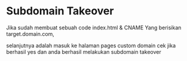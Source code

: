 # Subdomain Takeover

Jika sudah membuat sebuah code index.html & CNAME Yang berisikan target.domain.com,

selanjutnya adalah masuk ke halaman pages custom domain cek jika berhasil yes dan anda berhasil melakukan subdomain takeover

